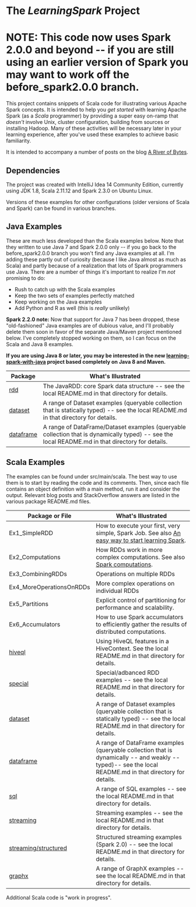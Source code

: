 # The _LearningSpark_ Project

# NOTE: This code now uses Spark 2.0.0 and beyond -- if you are still using an earlier version of Spark you may want to work off the before_spark2.0.0 branch.

This project contains snippets of Scala code for illustrating various
Apache Spark concepts. It is
intended to help you _get started_ with learning Apache Spark (as a _Scala_ programmer) by providing a super easy on-ramp that _doesn't_ involve Unix, cluster configuration, building from sources or
installing Hadoop. Many of these activities will be necessary later in your
learning experience, after you've used these examples to achieve basic familiarity.

It is intended to accompany a number of posts on the blog
[A River of Bytes](http://www.river-of-bytes.com).

## Dependencies

The project was created with IntelliJ Idea 14 Community Edition,
currently using JDK 1.8, Scala 2.11.12 and Spark 2.3.0 on Ubuntu Linux.

Versions of these examples for other configurations (older versions of Scala and Spark) can be
found in various branches.

## Java Examples

These are much less developed than the Scala examples below.
Note that they written to use Java 7 and Spark 2.0.0 only -- if you go back to the before_spark2.0.0 branch
you won't find any Java examples at all. I'm adding these partly out of curiosity (because I like Java
almost as much as Scala) and partly because of a realization that lots of Spark programmers use Java.
There are a number of things it's important to realize I'm *not* promising to do:
* Rush to catch up with the Scala examples
* Keep the two sets of examples perfectly matched
* Keep working on the Java examples
* Add Python and R as well (this is _really_ unlikely)

**Spark 2.2.0 note:** Now that support for Java 7 has been dropped, these "old-fashioned" Java examples are of
dubious value, and I'll probably delete them soon in favor of the separate Java/Maven project mentioned below.
I've completely stopped working on them, so I can focus on the Scala and Java 8 examples.

**If you are using Java 8 or later, you may be interested in the new
[learning-spark-with-java](https://github.com/spirom/learning-spark-with-java)
project based completely on Java 8 and Maven.**

| Package | What's Illustrated    |
|---------|-----------------------|
| [rdd](src/main/java/rdd) | The JavaRDD: core Spark data structure -- see the local README.md in that directory for details. |
| [dataset](src/main/java/dataset) | A range of Dataset examples (queryable collection that is statically typed) -- see the local README.md in that directory for details. |
| [dataframe](src/main/java/dataframe) | A range of DataFrame/Dataset<Row> examples (queryable collection that is dynamically typed) -- see the local README.md in that directory for details. |


## Scala Examples

The examples can be found under src/main/scala. The best way to use them is to start by reading the code and its comments. Then, since each file contains an object definition with a main method, run it and consider the output. Relevant blog posts and StackOverflow answers are listed in the various package README.md files.

| Package or File                  | What's Illustrated    |
|---------------------------------|-----------------------|
|          Ex1_SimpleRDD         | How to execute your first, very simple, Spark Job. See also [An easy way to start learning Spark](http://www.river-of-bytes.com/2014/11/an-easy-way-to-start-learning-spark.html).
|          Ex2_Computations      | How RDDs work in more complex computations. See also [Spark computations](http://www.river-of-bytes.com/2014/11/spark-computations.html). |
|          Ex3_CombiningRDDs     | Operations on multiple RDDs |
|          Ex4_MoreOperationsOnRDDs | More complex operations on individual RDDs |
|          Ex5_Partitions        | Explicit control of partitioning for performance and scalability. |
|          Ex6_Accumulators | How to use Spark accumulators to efficiently gather the results of distributed computations. |
| [hiveql](src/main/scala/hiveql)  | Using HiveQL features in a HiveContext. See the local README.md in that directory for details. |
| [special](src/main/scala/special) | Special/adbanced RDD examples -- see the local README.md in that directory for details. |
| [dataset](src/main/scala/dataset) | A range of Dataset examples (queryable collection that is statically typed) -- see the local README.md in that directory for details. |
| [dataframe](src/main/scala/dataframe) | A range of DataFrame examples (queryable collection that is dynamically -- and weakly -- typed)-- see the local README.md in that directory for details. |
| [sql](src/main/scala/sql) | A range of SQL examples -- see the local README.md in that directory for details.  |
| [streaming](src/main/scala/streaming) | Streaming examples -- see the local README.md in that directory for details.  |
| [streaming/structured](src/main/scala/streaming/structured) | Structured streaming examples (Spark 2.0) -- see the local README.md in that directory for details.  |
| [graphx](src/main/scala/graphx) | A range of GraphX examples -- see the local README.md in that directory for details. |


Additional Scala code is "work in progress". 
